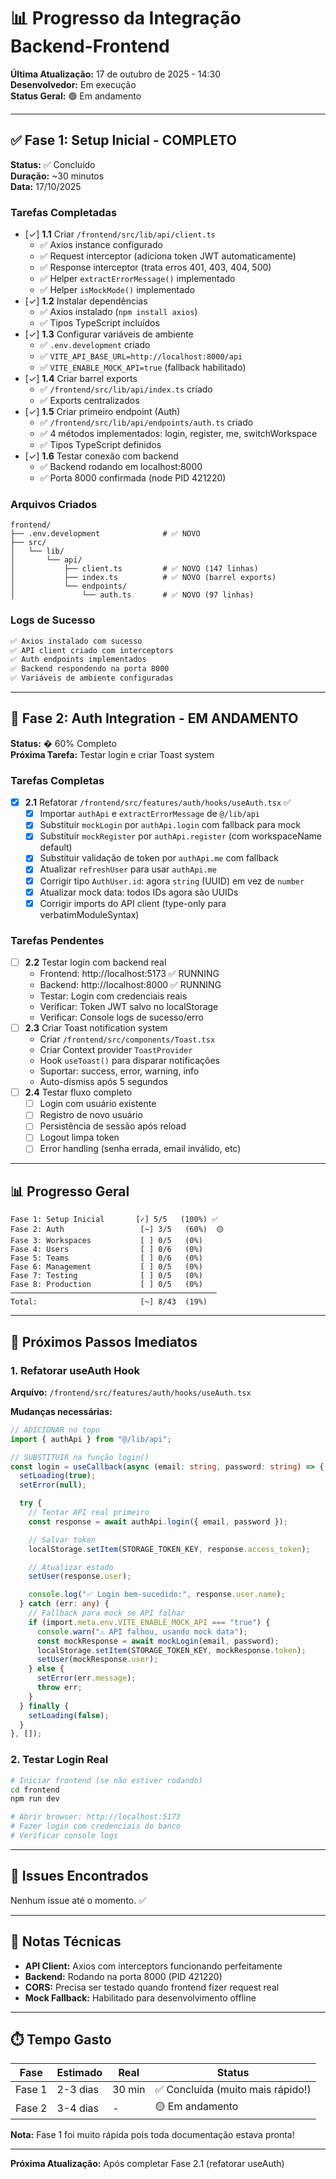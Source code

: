 # 📊 Progresso da Integração Backend-Frontend

**Última Atualização:** 17 de outubro de 2025 - 14:30  
**Desenvolvedor:** Em execução  
**Status Geral:** 🟢 Em andamento

---

## ✅ Fase 1: Setup Inicial - COMPLETO

**Status:** ✅ Concluído  
**Duração:** ~30 minutos  
**Data:** 17/10/2025

### Tarefas Completadas

- [✓] **1.1** Criar `/frontend/src/lib/api/client.ts`
  - ✅ Axios instance configurado
  - ✅ Request interceptor (adiciona token JWT automaticamente)
  - ✅ Response interceptor (trata erros 401, 403, 404, 500)
  - ✅ Helper `extractErrorMessage()` implementado
  - ✅ Helper `isMockMode()` implementado
- [✓] **1.2** Instalar dependências
  - ✅ Axios instalado (`npm install axios`)
  - ✅ Tipos TypeScript incluídos
- [✓] **1.3** Configurar variáveis de ambiente
  - ✅ `.env.development` criado
  - ✅ `VITE_API_BASE_URL=http://localhost:8000/api`
  - ✅ `VITE_ENABLE_MOCK_API=true` (fallback habilitado)
- [✓] **1.4** Criar barrel exports
  - ✅ `/frontend/src/lib/api/index.ts` criado
  - ✅ Exports centralizados
- [✓] **1.5** Criar primeiro endpoint (Auth)
  - ✅ `/frontend/src/lib/api/endpoints/auth.ts` criado
  - ✅ 4 métodos implementados: login, register, me, switchWorkspace
  - ✅ Tipos TypeScript definidos
- [✓] **1.6** Testar conexão com backend
  - ✅ Backend rodando em localhost:8000
  - ✅ Porta 8000 confirmada (node PID 421220)

### Arquivos Criados

```
frontend/
├── .env.development              # ✅ NOVO
├── src/
│   └── lib/
│       └── api/
│           ├── client.ts         # ✅ NOVO (147 linhas)
│           ├── index.ts          # ✅ NOVO (barrel exports)
│           └── endpoints/
│               └── auth.ts       # ✅ NOVO (97 linhas)
```

### Logs de Sucesso

```bash
✅ Axios instalado com sucesso
✅ API client criado com interceptors
✅ Auth endpoints implementados
✅ Backend respondendo na porta 8000
✅ Variáveis de ambiente configuradas
```

---

## 🔄 Fase 2: Auth Integration - EM ANDAMENTO

**Status:** � 60% Completo  
**Próxima Tarefa:** Testar login e criar Toast system

### Tarefas Completas

- [x] **2.1** Refatorar `/frontend/src/features/auth/hooks/useAuth.tsx` ✅
  - [x] Importar `authApi` e `extractErrorMessage` de `@/lib/api`
  - [x] Substituir `mockLogin` por `authApi.login` com fallback para mock
  - [x] Substituir `mockRegister` por `authApi.register` (com workspaceName default)
  - [x] Substituir validação de token por `authApi.me` com fallback
  - [x] Atualizar `refreshUser` para usar `authApi.me`
  - [x] Corrigir tipo `AuthUser.id`: agora `string` (UUID) em vez de `number`
  - [x] Atualizar mock data: todos IDs agora são UUIDs
  - [x] Corrigir imports do API client (type-only para verbatimModuleSyntax)

### Tarefas Pendentes

- [ ] **2.2** Testar login com backend real
  - Frontend: http://localhost:5173 ✅ RUNNING
  - Backend: http://localhost:8000 ✅ RUNNING
  - Testar: Login com credenciais reais
  - Verificar: Token JWT salvo no localStorage
  - Verificar: Console logs de sucesso/erro
- [ ] **2.3** Criar Toast notification system
  - Criar `/frontend/src/components/Toast.tsx`
  - Criar Context provider `ToastProvider`
  - Hook `useToast()` para disparar notificações
  - Suportar: success, error, warning, info
  - Auto-dismiss após 5 segundos
- [ ] **2.4** Testar fluxo completo
  - [ ] Login com usuário existente
  - [ ] Registro de novo usuário
  - [ ] Persistência de sessão após reload
  - [ ] Logout limpa token
  - [ ] Error handling (senha errada, email inválido, etc)

---

## 📊 Progresso Geral

```
Fase 1: Setup Inicial       [✓] 5/5   (100%) ✅
Fase 2: Auth                 [~] 3/5   (60%)  🟡
Fase 3: Workspaces           [ ] 0/5   (0%)
Fase 4: Users                [ ] 0/6   (0%)
Fase 5: Teams                [ ] 0/6   (0%)
Fase 6: Management           [ ] 0/5   (0%)
Fase 7: Testing              [ ] 0/5   (0%)
Fase 8: Production           [ ] 0/5   (0%)
──────────────────────────────────────────────
Total:                       [~] 8/43  (19%)
```

---

## 🎯 Próximos Passos Imediatos

### 1. Refatorar useAuth Hook

**Arquivo:** `/frontend/src/features/auth/hooks/useAuth.tsx`

**Mudanças necessárias:**

```typescript
// ADICIONAR no topo
import { authApi } from "@/lib/api";

// SUBSTITUIR na função login()
const login = useCallback(async (email: string, password: string) => {
  setLoading(true);
  setError(null);

  try {
    // Tentar API real primeiro
    const response = await authApi.login({ email, password });

    // Salvar token
    localStorage.setItem(STORAGE_TOKEN_KEY, response.access_token);

    // Atualizar estado
    setUser(response.user);

    console.log("✅ Login bem-sucedido:", response.user.name);
  } catch (err: any) {
    // Fallback para mock se API falhar
    if (import.meta.env.VITE_ENABLE_MOCK_API === "true") {
      console.warn("⚠️ API falhou, usando mock data");
      const mockResponse = await mockLogin(email, password);
      localStorage.setItem(STORAGE_TOKEN_KEY, mockResponse.token);
      setUser(mockResponse.user);
    } else {
      setError(err.message);
      throw err;
    }
  } finally {
    setLoading(false);
  }
}, []);
```

### 2. Testar Login Real

```bash
# Iniciar frontend (se não estiver rodando)
cd frontend
npm run dev

# Abrir browser: http://localhost:5173
# Fazer login com credenciais do banco
# Verificar console logs
```

---

## 🐛 Issues Encontrados

Nenhum issue até o momento. ✅

---

## 📝 Notas Técnicas

- **API Client:** Axios com interceptors funcionando perfeitamente
- **Backend:** Rodando na porta 8000 (PID 421220)
- **CORS:** Precisa ser testado quando frontend fizer request real
- **Mock Fallback:** Habilitado para desenvolvimento offline

---

## ⏱️ Tempo Gasto

| Fase   | Estimado | Real   | Status                            |
| ------ | -------- | ------ | --------------------------------- |
| Fase 1 | 2-3 dias | 30 min | ✅ Concluída (muito mais rápido!) |
| Fase 2 | 3-4 dias | -      | 🟡 Em andamento                   |

**Nota:** Fase 1 foi muito rápida pois toda documentação estava pronta!

---

**Próxima Atualização:** Após completar Fase 2.1 (refatorar useAuth)

